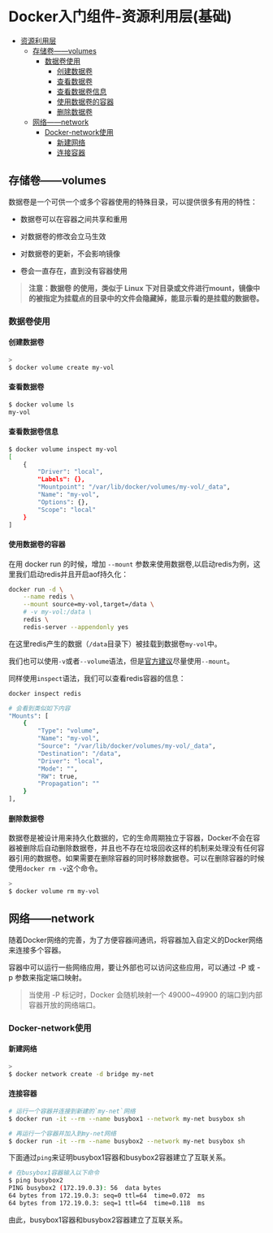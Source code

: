# Docker入门组件-资源利用层(基础)

- [资源利用层](#资源利用层)
  - [存储卷——volumes](#存储卷volumes)
    - [数据卷使用](#数据卷使用)
      - [创建数据卷](#创建数据卷)
      - [查看数据卷](#查看数据卷)
      - [查看数据卷信息](#查看数据卷信息)
      - [使用数据卷的容器](#使用数据卷的容器)
      - [删除数据卷](#删除数据卷)
  - [网络——network](#网络network)
    - [Docker-network使用](#Docker-network使用)
      - [新建网络](#新建网络)
      - [连接容器](#连接容器)

## 存储卷——volumes

数据卷是一个可供一个或多个容器使用的特殊目录，可以提供很多有用的特性：

- 数据卷可以在容器之间共享和重用

- 对数据卷的修改会立马生效

- 对数据卷的更新，不会影响镜像

- 卷会一直存在，直到没有容器使用

> **注意：数据卷 的使用，类似于 Linux 下对目录或文件进行mount，镜像中的被指定为挂载点的目录中的文件会隐藏掉，能显示看的是挂载的数据卷。**

### 数据卷使用

#### 创建数据卷

```bash
>
$ docker volume create my-vol
```

#### 查看数据卷

```bash
$ docker volume ls
my-vol
```

#### 查看数据卷信息

```bash
$ docker volume inspect my-vol
[
    {
        "Driver": "local",
        "Labels": {},
        "Mountpoint": "/var/lib/docker/volumes/my-vol/_data",
        "Name": "my-vol",
        "Options": {},
        "Scope": "local"
    }
]
```

#### 使用数据卷的容器

在用 docker run 的时候，增加 `--mount` 参数来使用数据卷,以启动redis为例，这里我们启动redis并且开启aof持久化：

```bash
docker run -d \
    --name redis \
    --mount source=my-vol,target=/data \
    # -v my-vol:/data \
    redis \
    redis-server --appendonly yes
```

在这里redis产生的数据（`/data`目录下）被挂载到数据卷`my-vol`中。

我们也可以使用`-v`或者`--volume`语法，但是[官方建议](https://docs.docker.com/storage/volumes/#choose-the--v-or---mount-flag)尽量使用`--mount`。

同样使用`inspect`语法，我们可以查看redis容器的信息：

```bash
docker inspect redis

# 会看到类似如下内容
"Mounts": [
    {
        "Type": "volume",
        "Name": "my-vol",
        "Source": "/var/lib/docker/volumes/my-vol/_data",
        "Destination": "/data",
        "Driver": "local",
        "Mode": "",
        "RW": true,
        "Propagation": ""
    }
],
```

#### 删除数据卷

数据卷是被设计用来持久化数据的，它的生命周期独立于容器，Docker不会在容器被删除后自动删除数据卷，并且也不存在垃圾回收这样的机制来处理没有任何容器引用的数据卷。如果需要在删除容器的同时移除数据卷。可以在删除容器的时候使用`docker rm -v`这个命令。

```bash
>
$ docker volume rm my-vol
```

## 网络——network

随着Docker网络的完善，为了方便容器间通讯，将容器加入自定义的Docker网络来连接多个容器。

容器中可以运行一些网络应用，要让外部也可以访问这些应用，可以通过 -P 或 -p 参数来指定端口映射。

> 当使用 -P 标记时，Docker 会随机映射一个 49000~49900 的端口到内部容器开放的网络端口。

### Docker-network使用

#### 新建网络

```bash
>
$ docker network create -d bridge my-net
```

#### 连接容器

```bash
# 运行一个容器并连接到新建的`my-net`网络
$ docker run -it --rm --name busybox1 --network my-net busybox sh

# 再运行一个容器并加入到my-net网络
$ docker run -it --rm --name busybox2 --network my-net busybox sh
```

下面通过`ping`来证明busybox1容器和busybox2容器建立了互联关系。

```bash
# 在busybox1容器输入以下命令
$ ping busybox2
PING busybox2 (172.19.0.3):	56	data bytes
64 bytes from 172.19.0.3: seq=0	ttl=64	time=0.072	ms 
64 bytes from 172.19.0.3: seq=1	ttl=64	time=0.118	ms
```

由此，busybox1容器和busybox2容器建立了互联关系。

